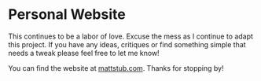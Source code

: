 # Personal Website

This continues to be a labor of love. Excuse the mess as I continue to adapt this project.
If you have any ideas, critiques or find something simple that needs a tweak please feel free to let me know!

You can find the website at [mattstub.com](http://www.mattstub.com). Thanks for stopping by!